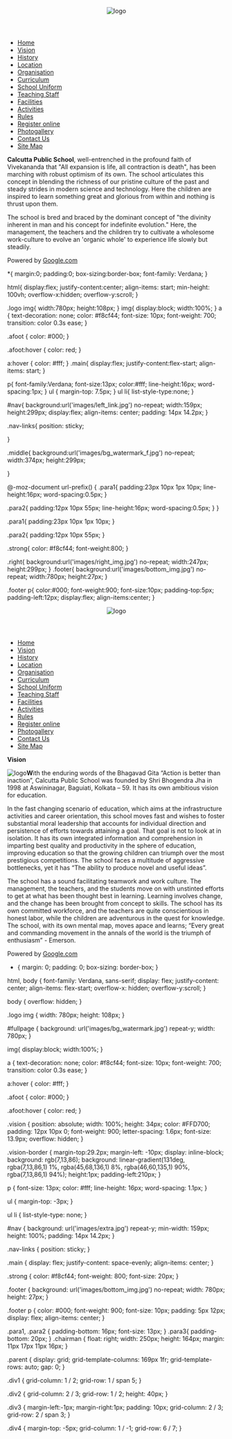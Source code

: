 <!DOCTYPE html>
<html>
  <head>
    <title>Calcutta Public School</title>
<link rel="stylesheet" href="style.css">
  </head>
  <body>
<header>
<div class="logo"><img src="images/top.jpg" alt="logo"></div>
</header>

<!------------Main section Start------------------->

<div class="main">
<nav id="nav">
 <ul class="nav-links">
                                            <li><a href="index.html">Home</a></li>
                                            <li><a href="vision.html">Vision</a></li>
                                            <li><a href="history.html">History</a></li>
                                            <li><a href="location.html">Location</a></li>
                                            <li><a href="organisation.html">Organisation</a></li>
                                            <li><a href="curriculum.html">Curriculum</a></li>
                                            <li><a href="school_uniform.html">School Uniform</a></li>
                                            <li><a href="teaching_staff.html">Teaching Staff</a></li>
                                            <li><a href="facilities.html">Facilities</a></li>
                                            <li><a href="activities.html">Activities</a></li>
                                            <li><a href="rules.html">Rules</a></li>
                                            <li><a href="register_online.html">Register online</a></li>
                                            <li><a href="photogallery.html">Photogallery</a></li>
                                            <li><a href="contact_us.html">Contact Us</a></li>
                                            <li><a href="site_map.html">Site Map</a></li>
</ul>
</nav>

<div class="middle">
<p class="para1"><strong class="strong">Calcutta Public School</strong>, well-entrenched in the profound faith of Vivekananda that "All expansion is life, all contraction is death", has been marching with robust optimism of its own. The school articulates this concept in blending the richness of our pristine culture of the past and steady strides in modern science and technology. Here the children are inspired to learn something great and glorious from within and nothing is thrust upon them.</p>

<p class="para2">The school is bred and braced by the dominant concept of "the divinity inherent in man and his concept for indefinite evolution." Here, the management, the teachers and the children try to cultivate a wholesome work-culture to evolve an 'organic whole' to experience life slowly but steadily.</p>
</div>
<div class="right"></div>
</div>

<!------------Footer section Start------------------->

<footer class="footer">
<p>Powered by&nbsp<a href="https://www.google.com" target="_blank" class="afoot">Google.com</a></p>
</footer>


  </body>
</html>

*{
margin:0;
padding:0;
box-sizing:border-box;
font-family: Verdana; 
}

html{
display:flex;
justify-content:center;
align-items: start;
    min-height: 100vh;
overflow-x:hidden;
overflow-y:scroll;
}

.logo img{
width:780px;
height:108px;
}
img{
display:block;
width:100%;
}
a {
    text-decoration: none;
    color: #f8cf44;
    font-size: 10px;
    font-weight: 700;
    transition: color 0.3s ease;
}

.afoot {
    color: #000;
}

.afoot:hover {
    color: red;
}

a:hover {
    color: #fff;
}
.main{
display:flex;
justify-content:flex-start;
align-items: start;
}

p{
font-family:Verdana;
font-size:13px;
color:#fff;
line-height:16px;
word-spacing:1px;
}
ul {
    margin-top: 7.5px;
}
ul li{
list-style-type:none;
}

#nav{
background:url('images/left_link.jpg') no-repeat;
width:159px;
height:299px;
display:flex;
align-items: center;
padding: 14px 14.2px;
}

.nav-links{
position: sticky;

}

.middle{
background:url('images/bg_watermark_f.jpg') no-repeat;
width:374px;
height:299px;

}

@-moz-document url-prefix() {
 .para1{
padding:23px 10px 1px 10px;
line-height:16px;
word-spacing:0.5px;
}

.para2{
padding:12px 10px 55px;
line-height:16px;
word-spacing:0.5px;
}
}

.para1{
padding:23px 10px 1px 10px;
}

.para2{
padding:12px 10px 55px;
}

.strong{
color: #f8cf44;
font-weight:800;
}

.right{
background:url('images/right_img.jpg') no-repeat;
width:247px;
height:299px;
}
.footer{
background:url('images/bottom_img.jpg') no-repeat;
width:780px;
height:27px;
}


.footer p{
color:#000;
font-weight:900;
font-size:10px;
padding-top:5px;
padding-left:12px;
display:flex;
align-items:center;
}








<!DOCTYPE html>
<html>
  <head>
    <title>Calcutta Public School > Vision</title>
<link rel="stylesheet" href="vision.css">
  </head>
  <body>

<!------------Header section Start------------------->
<div id="fullpage">
<header>
<div class="logo"><img src="images/top.jpg" alt="logo"></div>
</header>


<div class="parent">
    <div class="div1"><nav id="nav" >
 <ul class="nav-links">
                                            <li><a href="index.html">Home</a></li>
                                            <li><a href="vision.html">Vision</a></li>
                                            <li><a href="history.html">History</a></li>
                                            <li><a href="location.html">Location</a></li>
                                            <li><a href="organisation.html">Organisation</a></li>
                                            <li><a href="curriculum.html">Curriculum</a></li>
                                            <li><a href="school_uniform.html">School Uniform</a></li>
                                            <li><a href="teaching_staff.html">Teaching Staff</a></li>
                                            <li><a href="facilities.html">Facilities</a></li>
                                            <li><a href="activities.html">Activities</a></li>
                                            <li><a href="rules.html">Rules</a></li>
                                            <li><a href="register_online.html">Register online</a></li>
                                            <li><a href="photogallery.html">Photogallery</a></li>
                                            <li><a href="contact_us.html">Contact Us</a></li>
                                            <li><a href="site_map.html">Site Map</a></li>
</ul>
</nav>
</div>
    <div class="div2"><p><font><strong class="vision">Vision</font></strong><div class="vision-border"></div></p>
</div>
    <div class="div3"><p class="para1"><img src="images/chairman.gif" alt="logo" class="chairman"><strong class="strong">W</strong>ith the enduring words of the Bhagavad Gita “Action is better than inaction”, Calcutta Public School was founded by Shri Bhogendra Jha in 1998 at Aswininagar, Baguiati, Kolkata – 59. It has its own ambitious vision for education.</p>

<p class="para2">In the fast changing scenario of education, which aims at the infrastructure activities and career orientation, this school moves fast and wishes to foster substantial moral leadership that accounts for individual direction and persistence of efforts towards attaining a goal. That goal is not to look at in isolation. It has its own integrated information and comprehension in imparting best quality and productivity in the sphere of education, improving education so that the growing children can triumph over the most prestigious competitions. The school faces a multitude of aggressive bottlenecks, yet it has “The ability to produce novel and useful ideas”.</p>

<p class="para3">The school has a sound facilitating teamwork and work culture. The management, the teachers, and the students move on with unstinted efforts to get at what has been thought best in learning. Learning involves change, and the change has been brought from concept to skills. The school has its own committed workforce, and the teachers are quite conscientious in honest labor, while the children are adventurous in the quest for knowledge. The school, with its own mental map, moves apace and learns; “Every great and commanding movement in the annals of the world is the triumph of enthusiasm” - Emerson.</p></div>
    <div class="div4"><footer class="footer">
<p>Powered by&nbsp<a href="https://www.google.com" target="_blank" class="afoot">Google.com</a></p>
</footer></div>
</div>
    

</div>
  </body>
</html>





* {
    margin: 0;
    padding: 0;
    box-sizing: border-box;
}

html, body {
    font-family: Verdana, sans-serif;
    display: flex;
    justify-content: center;
    align-items: flex-start;
    overflow-x: hidden;
overflow-y:scroll;
}

body {
    overflow: hidden;
}

.logo img {
    width: 780px;
    height: 108px;
}

#fullpage {
    background: url('images/bg_watermark.jpg') repeat-y;
    width: 780px;
}

img{
display:block;
width:100%;
}

a {
    text-decoration: none;
    color: #f8cf44;
    font-size: 10px;
    font-weight: 700;
    transition: color 0.3s ease;
}

a:hover {
    color: #fff;
}

.afoot {
    color: #000;
}

.afoot:hover {
    color: red;
}

.vision {
    position: absolute;
    width: 100%;
    height: 34px;
    color: #FFD700;
    padding: 12px 10px 0;
    font-weight: 900;
    letter-spacing: 1.6px;
    font-size: 13.9px;
    overflow: hidden;
}

.vision-border {
    margin-top:29.2px;
margin-left: -10px;
display: inline-block;
background: rgb(7,13,86);
background: linear-gradient(131deg, rgba(7,13,86,1) 1%, rgba(45,68,136,1) 8%, rgba(46,60,135,1) 90%, rgba(7,13,86,1) 94%);
height:1px;
padding-left:210px;
}

p {
    font-size: 13px;
    color: #fff;
    line-height: 16px;
    word-spacing: 1.1px;
}

ul {
    margin-top: -3px;
}

ul li {
    list-style-type: none;
}

#nav {
    background: url('images/extra.jpg') repeat-y;
    min-width: 159px;
    height: 100%;
    padding: 14px 14.2px;
}

.nav-links {
    position: sticky;
}

.main {
    display: flex;
    justify-content: space-evenly;
    align-items: center;
}

.strong {
    color: #f8cf44;
    font-weight: 800;
    font-size: 20px;
}

.footer {
    background: url('images/bottom_img.jpg') no-repeat;
    width: 780px;
    height: 27px;
}

.footer p {
    color: #000;
    font-weight: 900;
    font-size: 10px;
    padding: 5px 12px;
    display: flex;
    align-items: center;
}

.para1, .para2 {
    padding-bottom: 16px;
    font-size: 13px;
}
.para3{
    padding-bottom: 20px;
}
.chairman {
    float: right;
    width: 250px;
    height: 164px;
    margin: 11px 17px 11px 16px;
}

.parent {
    display: grid;
    grid-template-columns: 169px 1fr;
    grid-template-rows: auto;
    gap: 0;
}

.div1 {
    grid-column: 1 / 2;
    grid-row: 1 / span 5;
}

.div2 {
    grid-column: 2 / 3;
    grid-row: 1 / 2;
    height: 40px;
}

.div3 {
margin-left:-1px;
margin-right:1px;
    padding: 10px;
    grid-column: 2 / 3;
    grid-row: 2 / span 3;
}

.div4 {
    margin-top: -5px;
    grid-column: 1 / -1;
    grid-row: 6 / 7;
}
